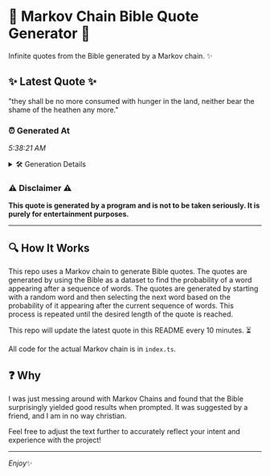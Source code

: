 # 📖 Markov Chain Bible Quote Generator 📖

Infinite quotes from the Bible generated by a Markov chain. ✨

## ✨ Latest Quote ✨
"they shall be no more consumed with hunger in the land, neither bear the shame of the heathen any more."

### ⏰ Generated At
*5:38:21 AM*

<details>
    <summary>🛠️ Generation Details</summary>
    <p>
        <strong>🌱 Seed:</strong> they<br>
        <strong>🔄 Iterations:</strong> 19<br>
        <strong>📜 Context History:</strong><br>[ they ]: shall<br>[ they, shall ]: be<br>[ they, shall, be ]: no<br>[ they, shall, be, no ]: more<br>[ they, shall, be, no, more ]: consumed<br>[ they, shall, be, no, more, consumed ]: with<br>[ shall, be, no, more, consumed, with ]: hunger<br>[ be, no, more, consumed, with, hunger ]: in<br>[ no, more, consumed, with, hunger, in ]: the<br>[ more, consumed, with, hunger, in, the ]: land,<br>[ consumed, with, hunger, in, the, land, ]: neither<br>[ with, hunger, in, the, land,, neither ]: bear<br>[ hunger, in, the, land,, neither, bear ]: the<br>[ in, the, land,, neither, bear, the ]: shame<br>[ the, land,, neither, bear, the, shame ]: of<br>[ land,, neither, bear, the, shame, of ]: the<br>[ neither, bear, the, shame, of, the ]: heathen<br>[ bear, the, shame, of, the, heathen ]: any<br>[ the, shame, of, the, heathen, any ]: more.<br>
    </p>
</details>

### ⚠️ Disclaimer ⚠️
**This quote is generated by a program and is not to be taken seriously. It is purely for entertainment purposes.**

---

## 🔍 How It Works

This repo uses a Markov chain to generate Bible quotes. The quotes are generated by using the Bible as a dataset to find the probability of a word appearing after a sequence of words. The quotes are generated by starting with a random word and then selecting the next word based on the probability of it appearing after the current sequence of words. This process is repeated until the desired length of the quote is reached.

This repo will update the latest quote in this README every 10 minutes. ⏳

All code for the actual Markov chain is in `index.ts`.

## ❓ Why

I was just messing around with Markov Chains and found that the Bible surprisingly yielded good results when prompted. 
It was suggested by a friend, and I am in no way christian.

Feel free to adjust the text further to accurately reflect your intent and experience with the project!

---

*Enjoy*✨
